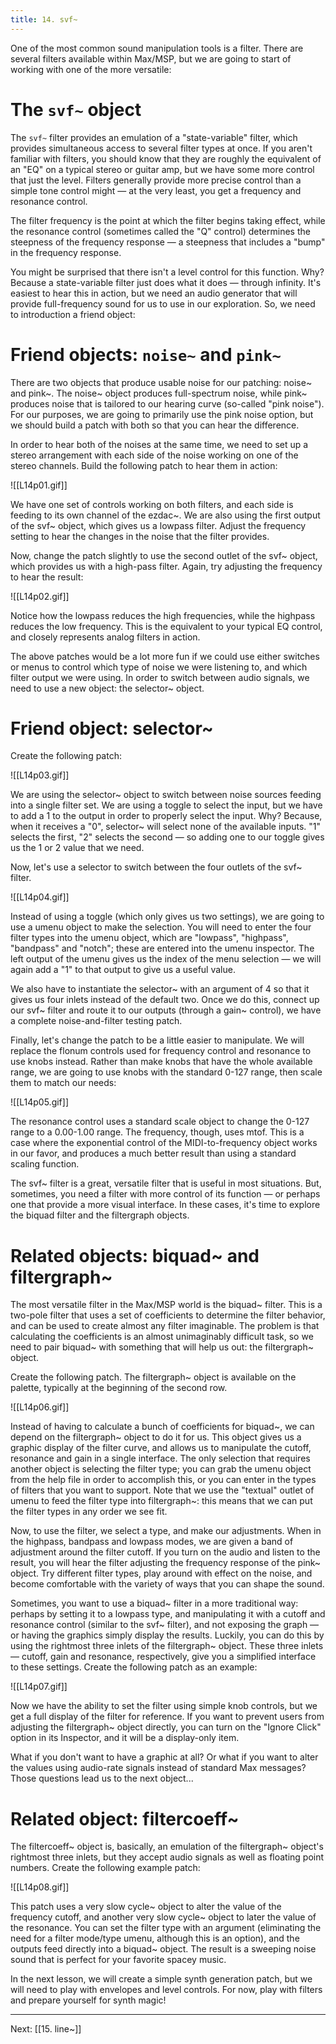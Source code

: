 ```yaml
---
title: 14. svf~
---
```

One of the most common sound manipulation tools is a filter. There are several filters available within Max/MSP, but we are going to start of working with one of the more versatile:

# The `svf~` object

The `svf~` filter provides an emulation of a "state-variable" filter, which provides simultaneous access to several filter types at once. If you aren't familiar with filters, you should know that they are roughly the equivalent of an "EQ" on a typical stereo or guitar amp, but we have some more control that just the level. Filters generally provide more precise control than a simple tone control might — at the very least, you get a frequency and resonance control. 

The filter frequency is the point at which the filter begins taking effect, while the resonance control (sometimes called the "Q" control) determines the steepness of the frequency response — a steepness that includes a "bump" in the frequency response.

You might be surprised that there isn't a level control for this function. Why? Because a state-variable filter just does what it does — through infinity. It's easiest to hear this in action, but we need an audio generator that will provide full-frequency sound for us to use in our exploration. So, we need to introduction a friend object:

# Friend objects: `noise~` and `pink~`

There are two objects that produce usable noise for our patching: noise~ and pink~. The noise~ object produces full-spectrum noise, while pink~ produces noise that is tailored to our hearing curve (so-called "pink noise"). For our purposes, we are going to primarily use the pink noise option, but we should build a patch with both so that you can hear the difference.

In order to hear both of the noises at the same time, we need to set up a stereo arrangement with each side of the noise working on one of the stereo channels. Build the following patch to hear them in action:

![[L14p01.gif]]

We have one set of controls working on both filters, and each side is feeding to its own channel of the ezdac~. We are also using the first output of the svf~ object, which gives us a lowpass filter. Adjust the frequency setting to hear the changes in the noise that the filter provides.

Now, change the patch slightly to use the second outlet of the svf~ object, which provides us with a high-pass filter. Again, try adjusting the frequency to hear the result:

![[L14p02.gif]]

Notice how the lowpass reduces the high frequencies, while the highpass reduces the low frequency. This is the equivalent to your typical EQ control, and closely represents analog filters in action.

The above patches would be a lot more fun if we could use either switches or menus to control which type of noise we were listening to, and which filter output we were using. In order to switch between audio signals, we need to use a new object: the selector~ object.

# Friend object: selector~

Create the following patch:

![[L14p03.gif]]

We are using the selector~ object to switch between noise sources feeding into a single filter set. We are using a toggle to select the input, but we have to add a 1 to the output in order to properly select the input. Why? Because, when it receives a "0", selector~ will select none of the available inputs. "1" selects the first, "2" selects the second — so adding one to our toggle gives us the 1 or 2 value that we need.

Now, let's use a selector to switch between the four outlets of the svf~ filter. 

![[L14p04.gif]]

Instead of using a toggle (which only gives us two settings), we are going to use a umenu object to make the selection. You will need to enter the four filter types into the umenu object, which are "lowpass", "highpass", "bandpass" and "notch"; these are entered into the umenu inspector. The left output of the umenu gives us the index of the menu selection — we will again add a "1" to that output to give us a useful value.

We also have to instantiate the selector~ with an argument of 4 so that it gives us four inlets instead of the default two. Once we do this, connect up our svf~ filter and route it to our outputs (through a gain~ control), we have a complete noise-and-filter testing patch.

Finally, let's change the patch to be a little easier to manipulate. We will replace the flonum controls used for frequency control and resonance to use knobs instead. Rather than make knobs that have the whole available range, we are going to use knobs with the standard 0-127 range, then scale them to match our needs:

![[L14p05.gif]]

The resonance control uses a standard scale object to change the 0-127 range to a 0.00-1.00 range. The frequency, though, uses mtof. This is a case where the exponential control of the MIDI-to-frequency object works in our favor, and produces a much better result than using a standard scaling function.

The svf~ filter is a great, versatile filter that is useful in most situations. But, sometimes, you need a filter with more control of its function — or perhaps one that provide a more visual interface. In these cases, it's time to explore the biquad filter and the filtergraph objects.

# Related objects: biquad~ and filtergraph~

The most versatile filter in the Max/MSP world is the biquad~ filter. This is a two-pole filter that uses a set of coefficients to determine the filter behavior, and can be used to create almost any filter imaginable. The problem is that calculating the coefficients is an almost unimaginably difficult task, so we need to pair biquad~ with something that will help us out: the filtergraph~ object.

Create the following patch. The filtergraph~ object is available on the palette, typically at the beginning of the second row.

![[L14p06.gif]]

Instead of having to calculate a bunch of coefficients for biquad~, we can depend on the filtergraph~ object to do it for us. This object gives us a graphic display of the filter curve, and allows us to manipulate the cutoff, resonance and gain in a single interface. The only selection that requires another object is selecting the filter type; you can grab the umenu object from the help file in order to accomplish this, or you can enter in the types of filters that you want to support. Note that we use the "textual" outlet of umenu to feed the filter type into filtergraph~: this means that we can put the filter types in any order we see fit.

Now, to use the filter, we select a type, and make our adjustments. When in the highpass, bandpass and lowpass modes, we are given a band of adjustment around the filter cutoff. If you turn on the audio and listen to the result, you will hear the filter adjusting the frequency response of the pink~ object. Try different filter types, play around with effect on the noise, and become comfortable with the variety of ways that you can shape the sound.

Sometimes, you want to use a biquad~ filter in a more traditional way: perhaps by setting it to a lowpass type, and manipulating it with a cutoff and resonance control (similar to the svf~ filter), and not exposing the graph — or having the graphics simply display the results. Luckily, you can do this by using the rightmost three inlets of the filtergraph~ object. These three inlets — cutoff, gain and resonance, respectively, give you a simplified interface to these settings. Create the following patch as an example:

![[L14p07.gif]]

Now we have the ability to set the filter using simple knob controls, but we get a full display of the filter for reference. If you want to prevent users from adjusting the filtergraph~ object directly, you can turn on the "Ignore Click" option in its Inspector, and it will be a display-only item.

What if you don't want to have a graphic at all? Or what if you want to alter the values using audio-rate signals instead of standard Max messages? Those questions lead us to the next object...

# Related object: filtercoeff~

The filtercoeff~ object is, basically, an emulation of the filtergraph~ object's rightmost three inlets, but they accept audio signals as well as floating point numbers. Create the following example patch:

![[L14p08.gif]]

This patch uses a very slow cycle~ object to alter the value of the frequency cutoff, and another very slow cycle~ object to later the value of the resonance. You can set the filter type with an argument (eliminating the need for a filter mode/type umenu, although this is an option), and the outputs feed directly into a biquad~ object. The result is a sweeping noise sound that is perfect for your favorite spacey music.

In the next lesson, we will create a simple synth generation patch, but we will need to play with envelopes and level controls. For now, play with filters and prepare yourself for synth magic!


---
Next: [[15. line~]]